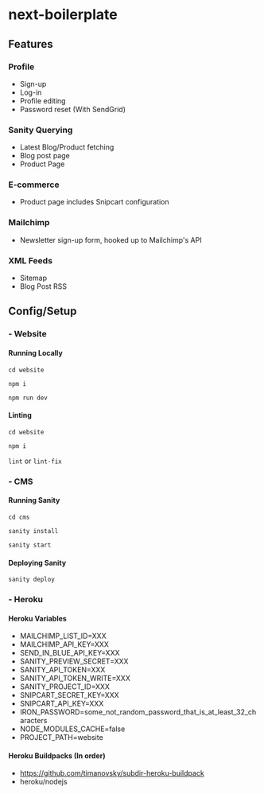 # next-boilerplate

## Features

### Profile

- Sign-up
- Log-in
- Profile editing
- Password reset (With SendGrid)

### Sanity Querying

- Latest Blog/Product fetching
- Blog post page
- Product Page

### E-commerce

- Product page includes Snipcart configuration

### Mailchimp

- Newsletter sign-up form, hooked up to Mailchimp's API

### XML Feeds

- Sitemap
- Blog Post RSS

## Config/Setup

### - Website

#### Running Locally

`cd website`

`npm i`

`npm run dev`

#### Linting

`cd website`

`npm i`

`lint` or `lint-fix`

### - CMS

#### Running Sanity

`cd cms`

`sanity install`

`sanity start`

#### Deploying Sanity

`sanity deploy`

### - Heroku

#### Heroku Variables

- MAILCHIMP_LIST_ID=XXX
- MAILCHIMP_API_KEY=XXX
- SEND_IN_BLUE_API_KEY=XXX
- SANITY_PREVIEW_SECRET=XXX
- SANITY_API_TOKEN=XXX
- SANITY_API_TOKEN_WRITE=XXX
- SANITY_PROJECT_ID=XXX
- SNIPCART_SECRET_KEY=XXX
- SNIPCART_API_KEY=XXX
- IRON_PASSWORD=some_not_random_password_that_is_at_least_32_characters
- NODE_MODULES_CACHE=false
- PROJECT_PATH=website

#### Heroku Buildpacks (In order)

- https://github.com/timanovsky/subdir-heroku-buildpack
- heroku/nodejs
